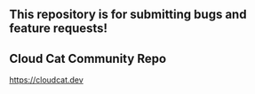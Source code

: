 ## This repository is for submitting bugs and feature requests!
## Cloud Cat Community Repo
https://cloudcat.dev
